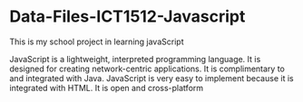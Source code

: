 # Data-Files-ICT1512-Javascript

This is my school project in learning javaScript

JavaScript is a lightweight, interpreted programming language. It is designed for creating network-centric applications. It is complimentary to and integrated with Java. JavaScript is very easy to implement because it is integrated with HTML. It is open and cross-platform
